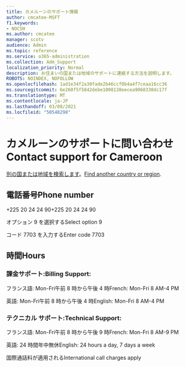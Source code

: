 ```yaml
---
title: カメルーンのサポート情報
author: cmcatee-MSFT
f1.keywords:
- NOCSH
ms.author: cmcatee
manager: scotv
audience: Admin
ms.topic: reference
ms.service: o365-administration
ms.collection: Adm_Support
localization_priority: Normal
description: お住まいの国または地域のサポートに連絡する方法を説明します。
ROBOTS: NOINDEX, NOFOLLOW
ms.openlocfilehash: 1ad1e34f2a30fade2b46ccf0b4a4f7ceaa16cc36
ms.sourcegitcommit: 6e260f5f5842debe1098138eecea9068330dc17f
ms.translationtype: MT
ms.contentlocale: ja-JP
ms.lasthandoff: 03/08/2021
ms.locfileid: "50548298"
---
```

# <a name="contact-support-for-cameroon"></a><span data-ttu-id="3dc96-103">カメルーンのサポートに問い合わせ</span><span class="sxs-lookup"><span data-stu-id="3dc96-103">Contact support for Cameroon</span></span>

<span data-ttu-id="3dc96-104">[別の国または地域を検索します](../contact-support-for-business-products.md)。</span><span class="sxs-lookup"><span data-stu-id="3dc96-104">[Find another country or region](../contact-support-for-business-products.md).</span></span>

## <a name="phone-number"></a><span data-ttu-id="3dc96-105">電話番号</span><span class="sxs-lookup"><span data-stu-id="3dc96-105">Phone number</span></span>
<span data-ttu-id="3dc96-106">+225 20 24 24 90</span><span class="sxs-lookup"><span data-stu-id="3dc96-106">+225 20 24 24 90</span></span>

<span data-ttu-id="3dc96-107">オプション 9 を選択する</span><span class="sxs-lookup"><span data-stu-id="3dc96-107">Select option 9</span></span>

<span data-ttu-id="3dc96-108">コード 7703 を入力する</span><span class="sxs-lookup"><span data-stu-id="3dc96-108">Enter code 7703</span></span>

## <a name="hours"></a><span data-ttu-id="3dc96-109">時間</span><span class="sxs-lookup"><span data-stu-id="3dc96-109">Hours</span></span>
### <a name="billing-support"></a><span data-ttu-id="3dc96-110">課金サポート:</span><span class="sxs-lookup"><span data-stu-id="3dc96-110">Billing Support:</span></span>

<span data-ttu-id="3dc96-111">フランス語: Mon-Fri午前 8 時から午後 4 時</span><span class="sxs-lookup"><span data-stu-id="3dc96-111">French: Mon-Fri 8 AM-4 PM</span></span>

<span data-ttu-id="3dc96-112">英語: Mon-Fri午前 8 時から午後 4 時</span><span class="sxs-lookup"><span data-stu-id="3dc96-112">English: Mon-Fri 8 AM-4 PM</span></span>

### <a name="technical-support"></a><span data-ttu-id="3dc96-113">テクニカル サポート:</span><span class="sxs-lookup"><span data-stu-id="3dc96-113">Technical Support:</span></span>

<span data-ttu-id="3dc96-114">フランス語: Mon-Fri午前 8 時から午後 9 時</span><span class="sxs-lookup"><span data-stu-id="3dc96-114">French: Mon-Fri 8 AM-9 PM</span></span>

<span data-ttu-id="3dc96-115">英語: 24 時間年中無休</span><span class="sxs-lookup"><span data-stu-id="3dc96-115">English: 24 hours a day, 7 days a week</span></span>

<span data-ttu-id="3dc96-116">国際通話料が適用される</span><span class="sxs-lookup"><span data-stu-id="3dc96-116">International call charges apply</span></span>
